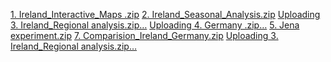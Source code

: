[1. Ireland_Interactive_Maps .zip](https://github.com/user-attachments/files/17007614/1.Ireland_Interactive_Maps.zip)
[2. Ireland_Seasonal_Analysis.zip](https://github.com/user-attachments/files/17007616/2.Ireland_Seasonal_Analysis.zip)
[Uploading 3. Ireland_Regional analysis.zip…]()
[Uploading 4. Germany .zip…]()
[5. Jena experiment.zip](https://github.com/user-attachments/files/17007619/5.Jena.experiment.zip)
[7. Comparision_Ireland_Germany.zip](https://github.com/user-attachments/files/17007621/7.Comparision_Ireland_Germany.zip)
[Uploading 3. Ireland_Regional analysis.zip…]()

